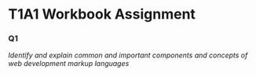 # T1A1 Workbook Assignment

### **Q1**

*Identify and explain common and important components and concepts of web development markup languages*

